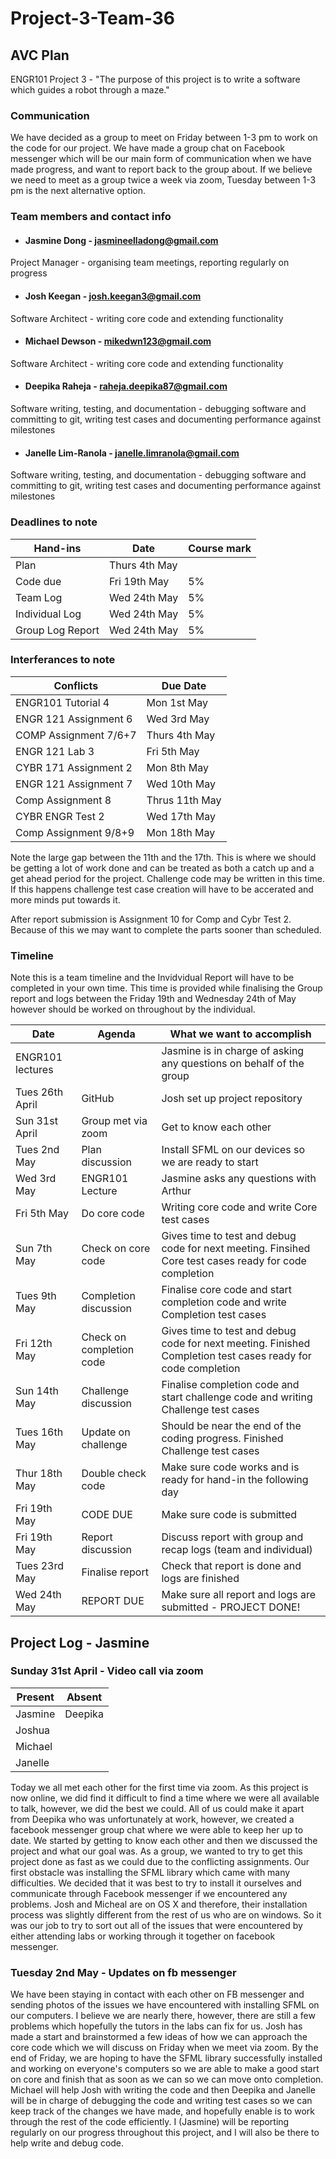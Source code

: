 # Project-3-Team-36
## AVC Plan
ENGR101 Project 3 - "The purpose of this project is to write a software which guides a robot through a maze."  

### Communication  
We have decided as a group to meet on Friday between 1-3 pm to work on the code for our project. We have made a group chat on Facebook messenger which will be our main form of communication when we have made progress, and want to report back to the group about. If we believe we need to meet as a group twice a week via zoom, Tuesday between 1-3 pm is the next alternative option. 

### Team members and contact info

- #### Jasmine Dong - jasmineelladong@gmail.com  
Project Manager - organising team meetings, reporting regularly on progress

- #### Josh Keegan - josh.keegan3@gmail.com  
Software Architect - writing core code and extending functionality

- #### Michael Dewson - mikedwn123@gmail.com  
Software Architect - writing core code and extending functionality

- #### Deepika Raheja - raheja.deepika87@gmail.com  
Software writing, testing, and documentation - debugging software and committing to
git, writing test cases and documenting performance against milestones

- #### Janelle Lim-Ranola - janelle.limranola@gmail.com  
Software writing, testing, and documentation - debugging software and committing to
git, writing test cases and documenting performance against milestones

### Deadlines to note

| Hand-ins | Date | Course mark |
|----------|------|-------------|
| Plan | Thurs 4th May | |
| Code due | Fri 19th May | 5%|
| Team Log | Wed 24th May | 5% |
| Individual Log | Wed 24th May  | 5% |
| Group Log Report | Wed 24th May  | 5% |

### Interferances to note
| Conflicts | Due Date | 
|----------|------|
| ENGR101 Tutorial 4 | Mon 1st May |
| ENGR 121 Assignment 6 | Wed 3rd May |
| COMP Assignment 7/6+7 | Thurs 4th May |
| ENGR 121 Lab 3 | Fri 5th May  |
| CYBR 171 Assignment 2 | Mon 8th May  |
| ENGR 121 Assignment 7| Wed 10th May  |
| Comp Assignment 8 | Thrus 11th May  |
| CYBR ENGR Test 2 | Wed 17th May  |
| Comp Assignment 9/8+9 | Mon 18th May  |

Note the large gap between the 11th and the 17th. This is where we should be getting a lot of work done and can be treated as both a catch up and a get ahead period for the project. Challenge code may be written in this time. If this happens challenge test case creation will have to be accerated and more minds put towards it.

After report submission is Assignment 10 for Comp and Cybr Test 2. Because of this we may want to complete the parts sooner than scheduled. 

### Timeline
Note this is a team timeline and the Invidvidual Report will have to be completed in your own time. This time is provided while finalising the Group report and logs between the Friday 19th and Wednesday 24th of May however should be worked on throughout by the individual. 

| Date | Agenda | What we want to accomplish |
|----------|------|-------------|
| ENGR101 lectures | | Jasmine is in charge of asking any questions on behalf of the group |
| Tues 26th April | GitHub | Josh set up project repository |
| Sun 31st April | Group met via zoom | Get to know each other |
| Tues 2nd May | Plan discussion | Install SFML on our devices so we are ready to start |
| Wed 3rd May | ENGR101 Lecture | Jasmine asks any questions with Arthur |
| Fri 5th May | Do core code | Writing core code and write Core test cases |
| Sun 7th May | Check on core code | Gives time to test and debug code for next meeting. Finsihed Core test cases ready for code completion|
| Tues 9th May | Completion discussion | Finalise core code and start completion code and write Completion test cases |
| Fri 12th May | Check on completion code | Gives time to test and debug code for next meeting. Finished Completion test cases ready for code completion |
| Sun 14th May | Challenge discussion | Finalise completion code and start challenge code and writing Challenge test cases |
| Tues 16th May | Update on challenge | Should be near the end of the coding progress. Finished Challenge test cases|
| Thur 18th May | Double check code | Make sure code works and is ready for hand-in the following day |
| Fri 19th May | CODE DUE | Make sure code is submitted |
| Fri 19th May | Report discussion | Discuss report with group and recap logs (team and individual) |
| Tues 23rd May | Finalise report | Check that report is done and logs are finished |
| Wed 24th May | REPORT DUE | Make sure all report and logs are submitted - PROJECT DONE! |

## Project Log - Jasmine
### Sunday 31st April - Video call via zoom
| Present | Absent |
|----------|------|
| Jasmine | Deepika |
| Joshua | |
| Michael | |
| Janelle | |

Today we all met each other for the first time via zoom. As this project is now online, we did find it difficult to find a time where we were all available to talk, however, we did the best we could. All of us could make it apart from Deepika who was unfortunately at work, however, we created a facebook messenger group chat where we were able to keep her up to date. We started by getting to know each other and then we discussed the project and what our goal was. As a group, we wanted to try to get this project done as fast as we could due to the conflicting assignments. Our first obstacle was installing the SFML library which came with many difficulties. We decided that it was best to try to install it ourselves and communicate through Facebook messenger if we encountered any problems. Josh and Micheal are on OS X and therefore, their installation process was slightly different from the rest of us who are on windows. So it was our job to try to sort out all of the issues that were encountered by either attending labs or working through it together on facebook messenger.

### Tuesday 2nd May - Updates on fb messenger
We have been staying in contact with each other on FB messenger and sending photos of the issues we have encountered with installing SFML on our computers. I believe we are nearly there, however, there are still a few problems which hopefully the tutors in the labs can fix for us. Josh has made a start and brainstormed a few ideas of how we can approach the core code which we will discuss on Friday when we meet via zoom. By the end of Friday, we are hoping to have the SFML library successfully installed and working on everyone's computers so we are able to make a good start on core and finish that as soon as we can so we can move onto completion. Michael will help Josh with writing the code and then Deepika and Janelle will be in charge of debugging the code and writing test cases so we can keep track of the changes we have made, and hopefully enable is to work through the rest of the code efficiently. I (Jasmine) will be reporting regularly on our progress throughout this project, and I will also be there to help write and debug code. 

